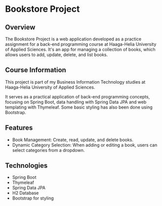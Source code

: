 # Bookstore Project

## Overview
The Bookstore Project is a web application developed as a practice assignment for a back-end programming course at Haaga-Helia University of Applied Sciences.
It's an app for managing a collection of books, which allows users to add, update, delete, and list books.

## Course Information
This project is part of my Business Information Technology studies at Haaga-Helia University of Applied Sciences.

It serves as a practical application of back-end programming concepts, focusing on Spring Boot, data handling with Spring Data JPA and web templating with Thymeleaf.
Some basic styling has also been done using Bootstrap.

## Features
- Book Management: Create, read, update, and delete books.
- Dynamic Category Selection: When adding or editing a book, users can select categories from a dropdown.

## Technologies
- Spring Boot
- Thymeleaf
- Spring Data JPA
- H2 Database
- Bootstrap for styling
